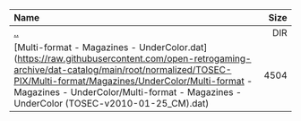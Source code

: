 |Name|Size|
|:---|---:|
|[..](../index.html)|DIR|
|[Multi-format - Magazines - UnderColor.dat](https://raw.githubusercontent.com/open-retrogaming-archive/dat-catalog/main/root/normalized/TOSEC-PIX/Multi-format/Magazines/UnderColor/Multi-format - Magazines - UnderColor/Multi-format - Magazines - UnderColor (TOSEC-v2010-01-25_CM).dat)|4504|
